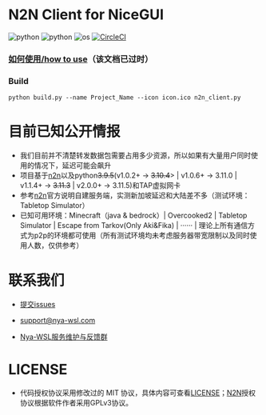 # N2N Client for NiceGUI

![python](https://img.shields.io/badge/Version-2.0.2-cyan) ![python](https://img.shields.io/badge/Python-3.11.5-blue) ![os](https://img.shields.io/badge/OS-Windows-orange) [![CircleCI](https://dl.circleci.com/status-badge/img/gh/Nya-WSL/N2N-Client-py/tree/main.svg?style=svg)](https://dl.circleci.com/status-badge/redirect/gh/Nya-WSL/N2N-Client-py/tree/main)

### [如何使用/how to use](./How-To-Use.md)（该文档已过时）

### Build

`python build.py --name Project_Name --icon icon.ico n2n_client.py`

# 目前已知公开情报

* 我们目前并不清楚转发数据包需要占用多少资源，所以如果有大量用户同时使用的情况下，延迟可能会飙升
* 项目基于[n2n](https://github.com/ntop/n2n)以及python<s>3.9.5</s>(v1.0.2+ -> <s>3.10.4</s>> | v1.0.6+ -> 3.11.0 | v1.1.4+ -> <s>3.11.3</s> | v2.0.0+ -> 3.11.5)和TAP虚拟网卡
* 参考[n2n](https://github.com/ntop/n2n)官方说明自建服务端，实测新加坡延迟和大陆差不多（测试环境：Tabletop Simulator）
* 已知可用环境：Minecraft（java & bedrock）| Overcooked2 | Tabletop Simulator | Escape from Tarkov(Only Aki&Fika) | ······ | 理论上所有通信方式为p2p的环境都可使用（所有测试环境均未考虑服务器带宽限制以及同时使用人数，仅供参考）

# 联系我们

- [提交issues](https://github.com/Nya-WSL/issues/issues)

- [support@nya-wsl.com](mailto:support@nya-wsl.com)

- [Nya-WSL服务维护与反馈群](https://jq.qq.com/?_wv=1027&k=tSeB0sdy)

# LICENSE

- 代码授权协议采用修改过的 MIT 协议，具体内容可查看[LICENSE](LICENSE)；[N2N](https://github.com/ntop/n2n)授权协议根据软件作者采用GPLv3协议。